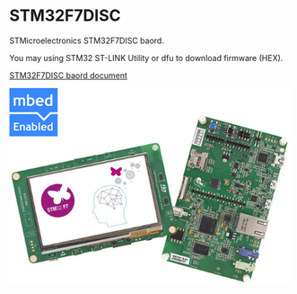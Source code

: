 # STM32F7DISC

STMicroelectronics STM32F7DISC baord.

You may using STM32 ST-LINK Utility or dfu to download firmware (HEX).

[STM32F7DISC baord document](http://www.st.com/en/evaluation-tools/32f746gdiscovery.html)

![STM32F7DISC](en.stm32f746g-disco.jpg)

